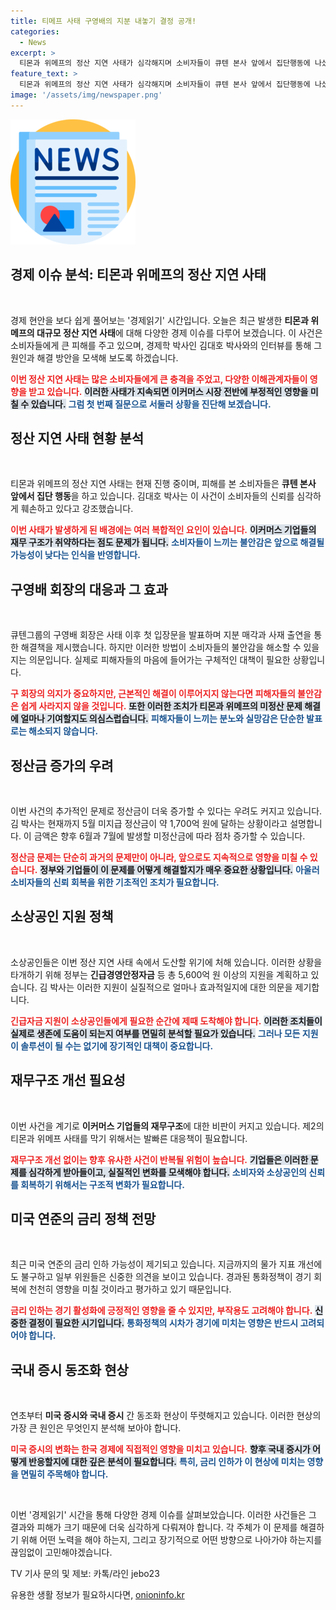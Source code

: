 ```yaml
---
title: 티메프 사태 구영배의 지분 내놓기 결정 공개!
categories:
  - News
excerpt: >
  티몬과 위메프의 정산 지연 사태가 심각해지며 소비자들이 큐텐 본사 앞에서 집단행동에 나섰습니다. 구영배 회장은 사태 수습을 위한 지분 매각과 사재 출연을 약속했지만, 피해자들의 불안감은 여전합니다. 미정산금 문제와 이커머스 업체의 재무구조 취약성에 대한 심층 분석을 전해드립니다.
feature_text: >
  티몬과 위메프의 정산 지연 사태가 심각해지며 소비자들이 큐텐 본사 앞에서 집단행동에 나섰습니다. 구영배 회장은 사태 수습을 위한 지분 매각과 사재 출연을 약속했지만, 피해자들의 불안감은 여전합니다. 미정산금 문제와 이커머스 업체의 재무구조 취약성에 대한 심층 분석을 전해드립니다.
image: '/assets/img/newspaper.png'
---
```


<p><img src="/assets/img/newspaper.png" alt="kimp 속보" /></p>

<h2 data-ke-size="size26">경제 이슈 분석: 티몬과 위메프의 정산 지연 사태</h2>

<p data-ke-size="size16">&nbsp;</p>

<p>경제 현안을 보다 쉽게 풀어보는 '경제읽기' 시간입니다. 오늘은 최근 발생한 <strong>티몬과 위메프의 대규모 정산 지연 사태</strong>에 대해 다양한 경제 이슈를 다루어 보겠습니다. 이 사건은 소비자들에게 큰 피해를 주고 있으며, 경제학 박사인 김대호 박사와의 인터뷰를 통해 그 원인과 해결 방안을 모색해 보도록 하겠습니다. </p>

<p><b><span style="color: #ee2323;">이번 정산 지연 사태는 많은 소비자들에게 큰 충격을 주었고, 다양한 이해관계자들이 영향을 받고 있습니다.</span></b> <b><span style="background-color: #21538527;">이러한 사태가 지속되면 이커머스 시장 전반에 부정적인 영향을 미칠 수 있습니다.</span></b> <b><span style="color: #1a5490;">그럼 첫 번째 질문으로 서둘러 상황을 진단해 보겠습니다.</span></b></p>

<h2 data-ke-size="size26">정산 지연 사태 현황 분석</h2>

<p data-ke-size="size16">&nbsp;</p>

<p>티몬과 위메프의 정산 지연 사태는 현재 진행 중이며, 피해를 본 소비자들은 <strong>큐텐 본사 앞에서 집단 행동</strong>을 하고 있습니다. 김대호 박사는 이 사건이 소비자들의 신뢰를 심각하게 훼손하고 있다고 강조했습니다. </p>

<p><b><span style="color: #ee2323;">이번 사태가 발생하게 된 배경에는 여러 복합적인 요인이 있습니다.</span></b> <b><span style="background-color: #21538527;">이커머스 기업들의 재무 구조가 취약하다는 점도 문제가 됩니다.</span></b> <b><span style="color: #1a5490;">소비자들이 느끼는 불안감은 앞으로 해결될 가능성이 낮다는 인식을 반영합니다.</span></b></p>

<h2 data-ke-size="size26">구영배 회장의 대응과 그 효과</h2>

<p data-ke-size="size16">&nbsp;</p>

<p>큐텐그룹의 구영배 회장은 사태 이후 첫 입장문을 발표하며 지분 매각과 사재 출연을 통한 해결책을 제시했습니다. 하지만 이러한 방법이 소비자들의 불안감을 해소할 수 있을지는 의문입니다. 실제로 피해자들의 마음에 들어가는 구체적인 대책이 필요한 상황입니다.</p>

<p><b><span style="color: #ee2323;">구 회장의 의지가 중요하지만, 근본적인 해결이 이루어지지 않는다면 피해자들의 불안감은 쉽게 사라지지 않을 것입니다.</span></b> <b><span style="background-color: #21538527;">또한 이러한 조치가 티몬과 위메프의 미정산 문제 해결에 얼마나 기여할지도 의심스럽습니다.</span></b> <b><span style="color: #1a5490;">피해자들이 느끼는 분노와 실망감은 단순한 발표로는 해소되지 않습니다.</span></b></p>

<h2 data-ke-size="size26">정산금 증가의 우려</h2>

<p data-ke-size="size16">&nbsp;</p>

<p>이번 사건의 추가적인 문제로 정산금이 더욱 증가할 수 있다는 우려도 커지고 있습니다. 김 박사는 현재까지 5월 미지급 정산금이 약 1,700억 원에 달하는 상황이라고 설명합니다. 이 금액은 향후 6월과 7월에 발생할 미정산금에 따라 점차 증가할 수 있습니다. </p>

<p><b><span style="color: #ee2323;">정산금 문제는 단순히 과거의 문제만이 아니라, 앞으로도 지속적으로 영향을 미칠 수 있습니다.</span></b> <b><span style="background-color: #21538527;">정부와 기업들이 이 문제를 어떻게 해결할지가 매우 중요한 상황입니다.</span></b> <b><span style="color: #1a5490;">아울러 소비자들의 신뢰 회복을 위한 기초적인 조치가 필요합니다.</span></b></p>

<h2 data-ke-size="size26">소상공인 지원 정책</h2>

<p data-ke-size="size16">&nbsp;</p>

<p>소상공인들은 이번 정산 지연 사태 속에서 도산할 위기에 처해 있습니다. 이러한 상황을 타개하기 위해 정부는 <strong>긴급경영안정자금</strong> 등 총 5,600억 원 이상의 지원을 계획하고 있습니다. 김 박사는 이러한 지원이 실질적으로 얼마나 효과적일지에 대한 의문을 제기합니다. </p>

<p><b><span style="color: #ee2323;">긴급자금 지원이 소상공인들에게 필요한 순간에 제때 도착해야 합니다.</span></b> <b><span style="background-color: #21538527;">이러한 조치들이 실제로 생존에 도움이 되는지 여부를 면밀히 분석할 필요가 있습니다.</span></b> <b><span style="color: #1a5490;">그러나 모든 지원이 솔루션이 될 수는 없기에 장기적인 대책이 중요합니다.</span></b></p>

<h2 data-ke-size="size26">재무구조 개선 필요성</h2>

<p data-ke-size="size16">&nbsp;</p>

<p>이번 사건을 계기로 <strong>이커머스 기업들의 재무구조</strong>에 대한 비판이 커지고 있습니다. 제2의 티몬과 위메프 사태를 막기 위해서는 발빠른 대응책이 필요합니다. </p>

<p><b><span style="color: #ee2323;">재무구조 개선 없이는 향후 유사한 사건이 반복될 위험이 높습니다.</span></b> <b><span style="background-color: #21538527;">기업들은 이러한 문제를 심각하게 받아들이고, 실질적인 변화를 모색해야 합니다.</span></b> <b><span style="color: #1a5490;">소비자와 소상공인의 신뢰를 회복하기 위해서는 구조적 변화가 필요합니다.</span></b></p>

<h2 data-ke-size="size26">미국 연준의 금리 정책 전망</h2>

<p data-ke-size="size16">&nbsp;</p>

<p>최근 미국 연준의 금리 인하 가능성이 제기되고 있습니다. 지금까지의 물가 지표 개선에도 불구하고 일부 위원들은 신중한 의견을 보이고 있습니다. 경과된 통화정책이 경기 회복에 천천히 영향을 미칠 것이라고 평가하고 있기 때문입니다. </p>

<p><b><span style="color: #ee2323;">금리 인하는 경기 활성화에 긍정적인 영향을 줄 수 있지만, 부작용도 고려해야 합니다.</span></b> <b><span style="background-color: #21538527;">신중한 결정이 필요한 시기입니다.</span></b> <b><span style="color: #1a5490;">통화정책의 시차가 경기에 미치는 영향은 반드시 고려되어야 합니다.</span></b></p>

<h2 data-ke-size="size26">국내 증시 동조화 현상</h2>

<p data-ke-size="size16">&nbsp;</p>

<p>연초부터 <strong>미국 증시와 국내 증시</strong> 간 동조화 현상이 뚜렷해지고 있습니다. 이러한 현상의 가장 큰 원인은 무엇인지 분석해 보아야 합니다. </p>

<p><b><span style="color: #ee2323;">미국 증시의 변화는 한국 경제에 직접적인 영향을 미치고 있습니다.</span></b> <b><span style="background-color: #21538527;">향후 국내 증시가 어떻게 반응할지에 대한 깊은 분석이 필요합니다.</span></b> <b><span style="color: #1a5490;">특히, 금리 인하가 이 현상에 미치는 영향을 면밀히 주목해야 합니다.</span></b></p>

<p data-ke-size="size16">&nbsp;</p>

<p>이번 '경제읽기' 시간을 통해 다양한 경제 이슈를 살펴보았습니다. 이러한 사건들은 그 결과와 피해가 크기 때문에 더욱 심각하게 다뤄져야 합니다. 각 주체가 이 문제를 해결하기 위해 어떤 노력을 해야 하는지, 그리고 장기적으로 어떤 방향으로 나아가야 하는지를 끊임없이 고민해야겠습니다. </p>

<p>TV 기사 문의 및 제보: 카톡/라인 jebo23</p>
유용한 생활 정보가 필요하시다면, <a href="https://onioninfo.kr" rel="dofollow">onioninfo.kr</a>


